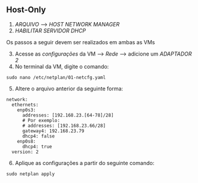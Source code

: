 ## Host-Only 

1. *ARQUIVO* --> *HOST NETWORK MANAGER*
2. *HABILITAR SERVIDOR DHCP*

Os passos a seguir devem ser realizados em ambas as VMs

3. Acesse as _configurações_ da VM --> _Rede_ --> adicione um *ADAPTADOR 2*
4. No terminal da VM, digite o comando: 
```
sudo nano /etc/netplan/01-netcfg.yaml
```
5. Altere o arquivo anterior da seguinte forma: 
```
network: 
  ethernets:
    enp0s3:
      addresses: [192.168.23.[64-78]/28] 
      # Por exemplo: 
      # addresses: [192.168.23.66/28]
      gateway4: 192.168.23.79
      dhcp4: false
    enp0s8:
      dhcp4: true
  version: 2
```
6. Aplique as configurações a partir do seguinte comando:
```
sudo netplan apply
```
